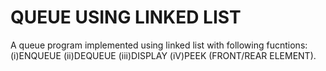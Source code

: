 # QUEUE USING LINKED LIST

A queue program implemented using linked list with following fucntions:
(i)ENQUEUE  (ii)DEQUEUE  (iii)DISPLAY  (iV)PEEK (FRONT/REAR ELEMENT).